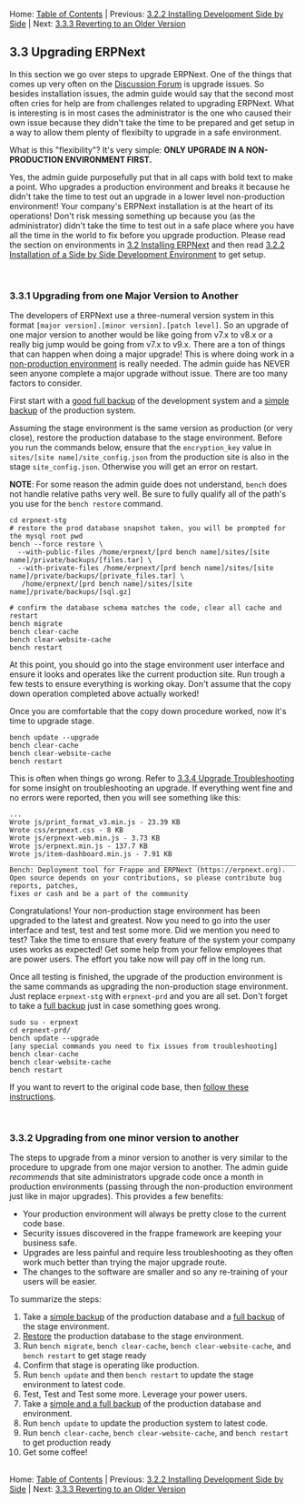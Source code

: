 Home: [Table of Contents](../ "Table of Contents") | Previous: [3.2.2 Installing Development Side by Side](install-dev "Installation of a Side by Side Development Environment") | Next: [3.3.3 Reverting to an Older Version](revert "Reverting to an Older Version")

## 3.3 Upgrading ERPNext

In this section we go over steps to upgrade ERPNext. One of the things that comes up very often on the [Discussion Forum](https://discuss.erpnext.com/ "ERPNext Discussion Forum") is upgrade issues. So besides installation issues, the admin guide would say that the second most often cries for help are from challenges related to upgrading ERPNext. What is interesting is in most cases the administrator is the one who caused their own issue because they didn't take the time to be prepared and get setup in a way to allow them plenty of flexibilty to upgrade in a safe environment.

What is this "flexibility"?  It's very simple: **ONLY UPGRADE IN A NON-PRODUCTION ENVIRONMENT FIRST.**

Yes, the admin guide purposefully put that in all caps with bold text to make a point. Who upgrades a production environment and breaks it because he didn't take the time to test out an upgrade in a lower level non-production environment! Your company's ERPNext installation is at the heart of its operations! Don't risk messing something up because you (as the administrator) didn't take the time to test out in a safe place where you have all the time in the world to fix before you upgrade production. Please read the section on environments in [3.2 Installing ERPNext](install "Installing ERPNext") and then read [3.2.2 Installation of a Side by Side Development Environment](install-dev "Installation of a Side by Side Development Environment") to get setup.

<a name="Major">&nbsp;</a>
### 3.3.1 Upgrading from one Major Version to Another

The developers of ERPNext use a three-numeral version system in this format `[major version].[minor version].[patch level]`. So an upgrade of one major version to another would be like going from v7.x to v8.x or a really big jump would be going from v7.x to v9.x.  There are a ton of things that can happen when doing a major upgrade! This is where doing work in a [non-production environment](install-dev "Installation of a Side by Side Development Environment") is really needed. The admin guide has NEVER seen anyone complete a major upgrade without issue. There are too many factors to consider.

First start with a [good full backup](backup#Full "Backing up ERPNext") of the development system and a [simple backup](backup#Simple "Backing up ERPNext") of the production system.
    
Assuming the stage environment is the same version as production (or very close), restore the production database to the stage environment. Before you run the commands below, ensure that the `encryption_key` value in  `sites/[site name]/site_config.json` from the production site is also in the stage `site_config.json`. Otherwise you will get an error on restart.

**NOTE**: For some reason the admin guide does not understand, `bench` does not handle relative paths very well. Be sure to fully qualify all of the path's you use for the `bench restore` command.

    cd erpnext-stg
    # restore the prod database snapshot taken, you will be prompted for the mysql root pwd
    bench --force restore \
      --with-public-files /home/erpnext/[prd bench name]/sites/[site name]/private/backups/[files.tar] \     
      --with-private-files /home/erpnext/[prd bench name]/sites/[site name]/private/backups/[private_files.tar] \
       /home/erpnext/[prd bench name]/sites/[site name]/private/backups/[sql.gz]
    
    # confirm the database schema matches the code, clear all cache and restart
    bench migrate
    bench clear-cache
    bench clear-website-cache
    bench restart

At this point, you should go into the stage environment user interface and ensure it looks and operates like the current production site. Run trough a few tests to ensure everything is working okay. Don't assume that the copy down operation completed above actually worked!

Once you are comfortable that the copy down procedure worked, now it's time to upgrade stage.

    bench update --upgrade
    bench clear-cache
    bench clear-website-cache
    bench restart

This is often when things go wrong. Refer to [3.3.4 Upgrade Troubleshooting](upgrade-trouble "Upgrade Troubleshooting") for some insight on troubleshooting an upgrade. If everything went fine and no errors were reported, then you will see something like this:

    ...
    Wrote js/print_format_v3.min.js - 23.39 KB
    Wrote css/erpnext.css - 8 KB
    Wrote js/erpnext-web.min.js - 3.73 KB
    Wrote js/erpnext.min.js - 137.7 KB
    Wrote js/item-dashboard.min.js - 7.91 KB
    ________________________________________________________________________________
    Bench: Deployment tool for Frappe and ERPNext (https://erpnext.org).
    Open source depends on your contributions, so please contribute bug reports, patches,
    fixes or cash and be a part of the community

Congratulations! Your non-production stage environment has been upgraded to the latest and greatest. Now you need to go into the user interface and test, test and test some more. Did we mention you need to test? Take the time to ensure that every feature of the system your company uses works as expected! Get some help from your fellow employees that are power users. The effort you take now will pay off in the long run.

Once all testing is finished, the upgrade of the production environment is the same commands as upgrading the non-production stage environment. Just replace `erpnext-stg` with `erpnext-prd` and you are all set. Don't forget to take a [full backup](backup#Full "Backing Up ERPNext") just in case something goes wrong.

    sudo su - erpnext
    cd erpnext-prd/
    bench update --upgrade
    [any special commands you need to fix issues from troubleshooting]
    bench clear-cache
    bench clear-website-cache
    bench restart

If you want to revert to the original code base, then [follow these instructions](revert "Reverting to an Older Version").

<a name="Minor">&nbsp;</a>
### 3.3.2 Upgrading from one minor version to another

The steps to upgrade from a minor version to another is very similar to the procedure to upgrade from one major version to another. The admin guide *recommends* that site administrators upgrade code once a month in production environments (passing through the non-production environment just like in major upgrades). This provides a few benefits:

* Your production environment will always be pretty close to the current code base.
* Security issues discovered in the frappe framework are keeping your business safe.
* Upgrades are less painful and require less troubleshooting as they often work much better than trying the major upgrade route.
* The changes to the software are smaller and so any re-training of your users will be easier.

To summarize the steps:

1. Take a [simple backup](backup#Simple "Backing up ERPNext") of the production database and a [full backup](backup#Full "Backing up ERPNext") of the stage environment.
1. [Restore](restore "Restoring from an ERPNext Backup") the production database to the stage environment.
1. Run `bench migrate`, `bench clear-cache`, `bench clear-website-cache`, and `bench restart` to get stage ready
1. Confirm that stage is operating like production.
1. Run `bench update` and then `bench restart` to update the stage environment to latest code.
1. Test, Test and Test some more. Leverage your power users.
1. Take a [simple and a full backup](backup "Backing up ERPNext") of the production database and environment.
1. Run `bench update` to update the production system to latest code.
1. Run `bench clear-cache`, `bench clear-website-cache`, and `bench restart` to get production ready
1. Get some coffee!<br /><br />

Home: [Table of Contents](../ "Table of Contents") | Previous: [3.2.2 Installing Development Side by Side](install-dev "Installation of a Side by Side Development Environment") | Next: [3.3.3 Reverting to an Older Version](revert "Reverting to an Older Version")
